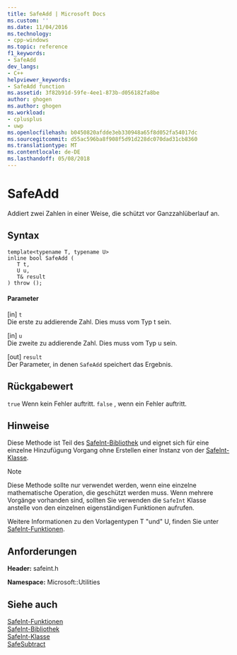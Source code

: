 ```yaml
---
title: SafeAdd | Microsoft Docs
ms.custom: ''
ms.date: 11/04/2016
ms.technology:
- cpp-windows
ms.topic: reference
f1_keywords:
- SafeAdd
dev_langs:
- C++
helpviewer_keywords:
- SafeAdd function
ms.assetid: 3f82b91d-59fe-4ee1-873b-d056182fa8be
author: ghogen
ms.author: ghogen
ms.workload:
- cplusplus
- uwp
ms.openlocfilehash: b0450820afdde3eb330948a65f8d052fa54017dc
ms.sourcegitcommit: d55ac596ba8f908f5d91d228dc070dad31cb8360
ms.translationtype: MT
ms.contentlocale: de-DE
ms.lasthandoff: 05/08/2018
---
```

# <a name="safeadd"></a>SafeAdd
Addiert zwei Zahlen in einer Weise, die schützt vor Ganzzahlüberlauf an.  
  
## <a name="syntax"></a>Syntax  
  
```  
template<typename T, typename U>  
inline bool SafeAdd (  
   T t,  
   U u,  
   T& result  
) throw ();  
```  
  
#### <a name="parameters"></a>Parameter  
 [in] `t`  
 Die erste zu addierende Zahl. Dies muss vom Typ t sein.  
  
 [in] `u`  
 Die zweite zu addierende Zahl. Dies muss vom Typ u sein.  
  
 [out] `result`  
 Der Parameter, in denen `SafeAdd` speichert das Ergebnis.  
  
## <a name="return-value"></a>Rückgabewert  
 `true` Wenn kein Fehler auftritt. `false` , wenn ein Fehler auftritt.  
  
## <a name="remarks"></a>Hinweise  
 Diese Methode ist Teil des [SafeInt-Bibliothek](../windows/safeint-library.md) und eignet sich für eine einzelne Hinzufügung Vorgang ohne Erstellen einer Instanz von der [SafeInt-Klasse](../windows/safeint-class.md).  
  
> [!NOTE]
>  Diese Methode sollte nur verwendet werden, wenn eine einzelne mathematische Operation, die geschützt werden muss. Wenn mehrere Vorgänge vorhanden sind, sollten Sie verwenden die `SafeInt` Klasse anstelle von den einzelnen eigenständigen Funktionen aufrufen.  
  
 Weitere Informationen zu den Vorlagentypen T "und" U, finden Sie unter [SafeInt-Funktionen](../windows/safeint-functions.md).  
  
## <a name="requirements"></a>Anforderungen  
 **Header:** safeint.h  
  
 **Namespace:** Microsoft::Utilities  
  
## <a name="see-also"></a>Siehe auch  
 [SafeInt-Funktionen](../windows/safeint-functions.md)   
 [SafeInt-Bibliothek](../windows/safeint-library.md)   
 [SafeInt-Klasse](../windows/safeint-class.md)   
 [SafeSubtract](../windows/safesubtract.md)